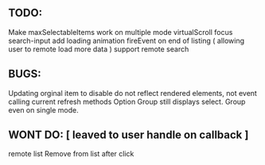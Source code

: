 TODO:
-----
Make maxSelectableItems work on multiple mode
virtualScroll
focus search-input
add loading animation
fireEvent on end of listing ( allowing user to remote load more data )
support remote search

BUGS:
-----
Updating orginal item to disable do not reflect rendered elements, not event calling current refresh methods
Option Group still displays select. Group even on single mode.

WONT DO: [ leaved to user handle on callback ]
-------
remote list
Remove from list after click
